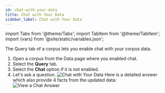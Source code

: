```yaml
---
id: chat-with-your-data
title: Chat with Your Data
sidebar_label: Chat with Your Data
---
```


import Tabs from '@theme/Tabs';
import TabItem from '@theme/TabItem';
import {vars} from '@site/static/variables.json';

The Query tab of a corpus lets you enable chat with your corpus data.

1. Open a corpus from the Data page where you enabled chat.
2. Select the **Query** tab.
3. Select the **Chat** option if it is not enabled.
4. Let's ask a question.
   ![Chat with Your Data](/img/chat_with_data.png)
   Here is a detailed answer which also provide 4 facts from the updated data:
   ![View a Chat Answer](/img/view_chat_answer.png)